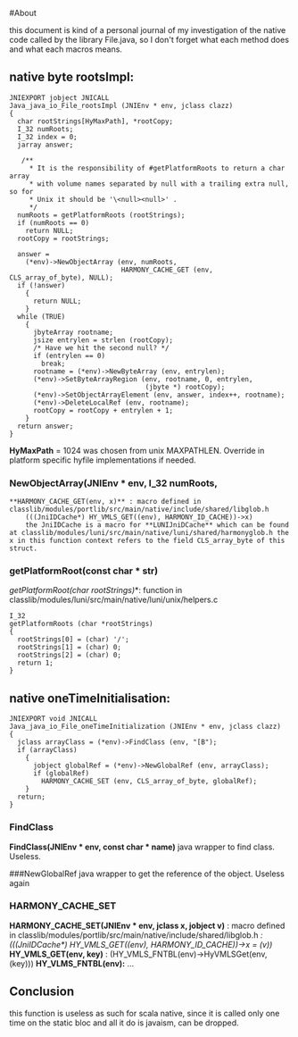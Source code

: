 #About

this document is kind of a personal journal of my investigation of the native code called by the library File.java, so I don't forget what each method does and what each macros means. 

## native byte rootsImpl:
```
JNIEXPORT jobject JNICALL
Java_java_io_File_rootsImpl (JNIEnv * env, jclass clazz)
{
  char rootStrings[HyMaxPath], *rootCopy;
  I_32 numRoots;
  I_32 index = 0;
  jarray answer;

   /**
	 * It is the responsibility of #getPlatformRoots to return a char array
	 * with volume names separated by null with a trailing extra null, so for
	 * Unix it should be '\<null><null>' .
	 */
  numRoots = getPlatformRoots (rootStrings);
  if (numRoots == 0)
    return NULL;
  rootCopy = rootStrings;

  answer =
    (*env)->NewObjectArray (env, numRoots,
                            HARMONY_CACHE_GET (env, CLS_array_of_byte), NULL);
  if (!answer)
    {
      return NULL;
    }
  while (TRUE)
    {
      jbyteArray rootname;
      jsize entrylen = strlen (rootCopy);
      /* Have we hit the second null? */
      if (entrylen == 0)
        break;
      rootname = (*env)->NewByteArray (env, entrylen);
      (*env)->SetByteArrayRegion (env, rootname, 0, entrylen,
                                  (jbyte *) rootCopy);
      (*env)->SetObjectArrayElement (env, answer, index++, rootname);
      (*env)->DeleteLocalRef (env, rootname);
      rootCopy = rootCopy + entrylen + 1;
    }
  return answer;
}
```

**HyMaxPath** = 1024 was chosen from unix MAXPATHLEN.  Override in platform 
		specific hyfile implementations if needed.

### NewObjectArray(JNIEnv * env, I_32 numRoots, 
	**HARMONY_CACHE_GET(env, x)** : macro defined in classlib/modules/portlib/src/main/native/include/shared/libglob.h
		(((JniIDCache*) HY_VMLS_GET((env), HARMONY_ID_CACHE))->x)
		the JniIDCache is a macro for **LUNIJniDCache** which can be found at classlib/modules/luni/src/main/native/luni/shared/harmonyglob.h the x in this function context refers to the field CLS_array_byte of this struct. 

### getPlatformRoot(const char * str)
**getPlatformRoot(char* rootStrings)**: function in classlib/modules/luni/src/main/native/luni/unix/helpers.c
```
I_32
getPlatformRoots (char *rootStrings)
{
  rootStrings[0] = (char) '/';
  rootStrings[1] = (char) 0;
  rootStrings[2] = (char) 0;
  return 1;
}
```




## native oneTimeInitialisation:

```
JNIEXPORT void JNICALL
Java_java_io_File_oneTimeInitialization (JNIEnv * env, jclass clazz)
{
  jclass arrayClass = (*env)->FindClass (env, "[B");
  if (arrayClass)
    {
      jobject globalRef = (*env)->NewGlobalRef (env, arrayClass);
      if (globalRef)
        HARMONY_CACHE_SET (env, CLS_array_of_byte, globalRef);
    }
  return;
}
```

### FindClass
**FindClass(JNIEnv * env, const char * name)** java wrapper to find class. Useless.

###NewGlobalRef
java wrapper to get the reference of the object. Useless again

### HARMONY_CACHE_SET
**HARMONY_CACHE_SET(JNIEnv * env, jclass x, jobject v)** : macro defined in classlib/modules/portlib/src/main/native/include/shared/libglob.h
	_: (((JniIDCache*) HY_VMLS_GET((env), HARMONY_ID_CACHE))->x = (v))_
	**HY_VMLS_GET(env, key)** : (HY_VMLS_FNTBL(env)->HyVMLSGet(env, (key)))
		**HY_VLMS_FNTBL(env):** ...

## Conclusion
this function is useless as such for scala native, since it is called only one time on the static bloc and all it do is javaism, can be dropped.
		
